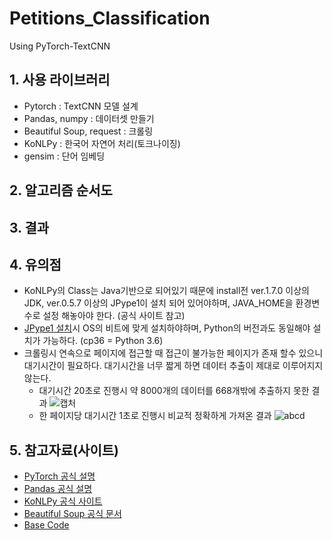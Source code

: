 # Petitions_Classification
 Using PyTorch-TextCNN

## 1. 사용 라이브러리
- Pytorch : TextCNN 모델 설계
- Pandas, numpy : 데이터셋 만들기
- Beautiful Soup, request : 크롤링
- KoNLPy : 한국어 자연어 처리(토크나이징)
- gensim : 단어 임베딩

## 2. 알고리즘 순서도

## 3. 결과

## 4. 유의점
- KoNLPy의 Class는 Java기반으로 되어있기 때문에 install전 ver.1.7.0 이상의 JDK, ver.0.5.7 이상의 JPype1이 설치 되어 있어야하며, JAVA_HOME을 환경변수로 설정 해놓아야 한다. (공식 사이트 참고)
- [JPype1 설치](https://www.lfd.uci.edu/~gohlke/pythonlibs/#jpype)시 OS의 비트에 맞게 설치하야하며, Python의 버전과도 동일해야 설치가 가능하다. (cp36 = Python 3.6)
- 크롤링시 연속으로 페이지에 접근할 때 접근이 불가능한 페이지가 존재 할수 있으니 대기시간이 필요하다. 대기시간을 너무 짧게 하면 데이터 추출이 제대로 이루어지지 않는다.
    - 대기시간 20초로 진행시 약 8000개의 데이터를 668개밖에 추출하지 못한 결과
    ![캡처](https://user-images.githubusercontent.com/86700191/152285591-b26b7f83-58bd-4fc9-95e3-f11ff2030a32.PNG)
    - 한 페이지당 대기시간 1초로 진행시 비교적 정확하게 가져온 결과
    ![abcd](https://user-images.githubusercontent.com/86700191/152335229-cf4ac49b-a467-4f66-aac8-7e479f54dcd3.PNG)

## 5. 참고자료(사이트)
- [PyTorch 공식 설명](https://pytorch.org/docs/stable/index.html)
- [Pandas 공식 설명](https://pandas.pydata.org/docs/reference/index.html)
- [KoNLPy 공식 사이트](https://konlpy.org/ko/latest/)
- [Beautiful Soup 공식 문서](https://beautiful-soup-4.readthedocs.io/en/latest/)
- [Base Code](https://github.com/bjpublic/DeepLearningProject)

